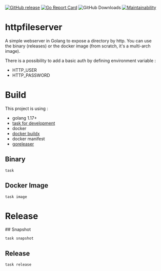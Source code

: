 [![GitHub release](https://img.shields.io/github/release/sgaunet/httpfileserver.svg)](https://github.com/sgaunet/httpfileserver/releases/latest)
[![Go Report Card](https://goreportcard.com/badge/github.com/sgaunet/httpfileserver)](https://goreportcard.com/report/github.com/sgaunet/httpfileserver)
![GitHub Downloads](https://img.shields.io/github/downloads/sgaunet/httpfileserver/total)
[![Maintainability](https://api.codeclimate.com/v1/badges/55a5f8d4ec1cc30b3f82/maintainability)](https://codeclimate.com/github/sgaunet/httpfileserver/maintainability)


# httpfileserver

A simple webserver in Golang to expose a directory by http.
You can use the binary (releases) or the docker image (from scratch, it's a multi-arch image).

There is a possibility to add a basic auth by defining environment variable :

* HTTP_USER
* HTTP_PASSWORD


# Build

This project is using :

* golang 1.17+
* [task for development](https://taskfile.dev/#/)
* docker
* [docker buildx](https://github.com/docker/buildx)
* docker manifest
* [goreleaser](https://goreleaser.com/)


## Binary

```
task
```

## Docker Image

```
task image
```

# Release

## Snapshot

```
task snapshot
```

## Release

```
task release
```


